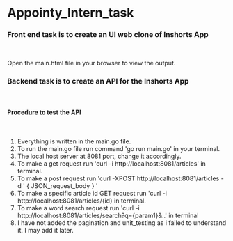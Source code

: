 # Appointy_Intern_task
<h3>
  Front end task is to create an UI web clone of Inshorts App
  </h3><br>
  
Open the main.html file in your browser to view the output.
<h3>
  Backend task is to create an API for the Inshorts App
  </h3><br>
  <h4>
  Procedure to test the API
  </h4><br>
  
 1. Everything is written in the main.go file.
 2. To run the main.go file run command 'go run main.go' in your terminal.
 3. The local host server at 8081 port, change it accordingly.
 4. To make a get request run 'curl -i http://localhost:8081/articles' in terminal.
 5. To make a post request run 'curl -XPOST  http://localhost:8081/articles -d ' { 
    JSON_request_body
} '
6. To make a specific article id GET request run 'curl -i http://localhost:8081/articles/{id} in terminal.
7. To make a word search request run 'curl -i http://localhost:8081/articles/search?q={param1}&..' in terminal
8. I have not added the pagination and unit_testing as i failed to understand it. I may add it later.
